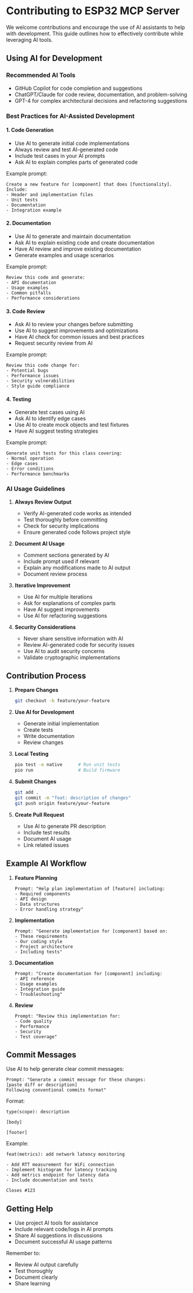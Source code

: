 # Contributing to ESP32 MCP Server

We welcome contributions and encourage the use of AI assistants to help with development. This guide outlines how to effectively contribute while leveraging AI tools.

## Using AI for Development

### Recommended AI Tools
- GitHub Copilot for code completion and suggestions
- ChatGPT/Claude for code review, documentation, and problem-solving
- GPT-4 for complex architectural decisions and refactoring suggestions

### Best Practices for AI-Assisted Development

#### 1. Code Generation
- Use AI to generate initial code implementations
- Always review and test AI-generated code
- Include test cases in your AI prompts
- Ask AI to explain complex parts of generated code

Example prompt:
```
Create a new feature for [component] that does [functionality].
Include:
- Header and implementation files
- Unit tests
- Documentation
- Integration example
```

#### 2. Documentation
- Use AI to generate and maintain documentation
- Ask AI to explain existing code and create documentation
- Have AI review and improve existing documentation
- Generate examples and usage scenarios

Example prompt:
```
Review this code and generate:
- API documentation
- Usage examples
- Common pitfalls
- Performance considerations
```

#### 3. Code Review
- Ask AI to review your changes before submitting
- Use AI to suggest improvements and optimizations
- Have AI check for common issues and best practices
- Request security review from AI

Example prompt:
```
Review this code change for:
- Potential bugs
- Performance issues
- Security vulnerabilities
- Style guide compliance
```

#### 4. Testing
- Generate test cases using AI
- Ask AI to identify edge cases
- Use AI to create mock objects and test fixtures
- Have AI suggest testing strategies

Example prompt:
```
Generate unit tests for this class covering:
- Normal operation
- Edge cases
- Error conditions
- Performance benchmarks
```

### AI Usage Guidelines

1. **Always Review Output**
   - Verify AI-generated code works as intended
   - Test thoroughly before committing
   - Check for security implications
   - Ensure generated code follows project style

2. **Document AI Usage**
   - Comment sections generated by AI
   - Include prompt used if relevant
   - Explain any modifications made to AI output
   - Document review process

3. **Iterative Improvement**
   - Use AI for multiple iterations
   - Ask for explanations of complex parts
   - Have AI suggest improvements
   - Use AI for refactoring suggestions

4. **Security Considerations**
   - Never share sensitive information with AI
   - Review AI-generated code for security issues
   - Use AI to audit security concerns
   - Validate cryptographic implementations

## Contribution Process

1. **Prepare Changes**
   ```bash
   git checkout -b feature/your-feature
   ```

2. **Use AI for Development**
   - Generate initial implementation
   - Create tests
   - Write documentation
   - Review changes

3. **Local Testing**
   ```bash
   pio test -e native      # Run unit tests
   pio run                 # Build firmware
   ```

4. **Submit Changes**
   ```bash
   git add .
   git commit -m "feat: description of changes"
   git push origin feature/your-feature
   ```

5. **Create Pull Request**
   - Use AI to generate PR description
   - Include test results
   - Document AI usage
   - Link related issues

## Example AI Workflow

1. **Feature Planning**
   ```
   Prompt: "Help plan implementation of [feature] including:
   - Required components
   - API design
   - Data structures
   - Error handling strategy"
   ```

2. **Implementation**
   ```
   Prompt: "Generate implementation for [component] based on:
   - These requirements
   - Our coding style
   - Project architecture
   - Including tests"
   ```

3. **Documentation**
   ```
   Prompt: "Create documentation for [component] including:
   - API reference
   - Usage examples
   - Integration guide
   - Troubleshooting"
   ```

4. **Review**
   ```
   Prompt: "Review this implementation for:
   - Code quality
   - Performance
   - Security
   - Test coverage"
   ```

## Commit Messages

Use AI to help generate clear commit messages:

```
Prompt: "Generate a commit message for these changes:
[paste diff or description]
Following conventional commits format"
```

Format:
```
type(scope): description

[body]

[footer]
```

Example:
```
feat(metrics): add network latency monitoring

- Add RTT measurement for WiFi connection
- Implement histogram for latency tracking
- Add metrics endpoint for latency data
- Include documentation and tests

Closes #123
```

## Getting Help

- Use project AI tools for assistance
- Include relevant code/logs in AI prompts
- Share AI suggestions in discussions
- Document successful AI usage patterns

Remember to:
- Review AI output carefully
- Test thoroughly
- Document clearly
- Share learning